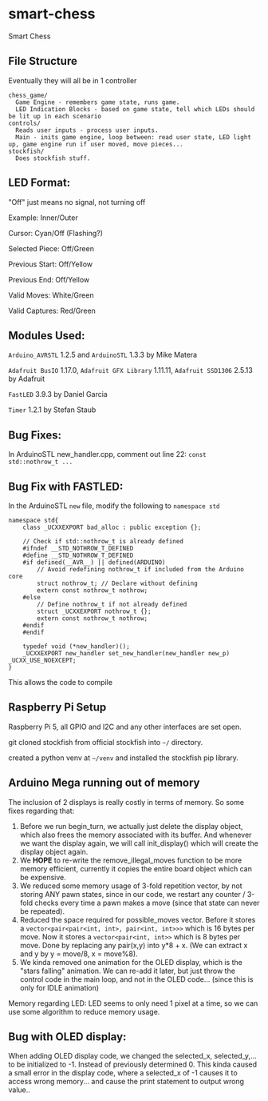 # smart-chess
Smart Chess

## File Structure
Eventually they will all be in 1 controller
```
chess_game/
  Game Engine - remembers game state, runs game.
  LED Indication Blocks - based on game state, tell which LEDs should be lit up in each scenario
controls/
  Reads user inputs - process user inputs.
  Main - inits game engine, loop between: read user state, LED light up, game engine run if user moved, move pieces...
stockfish/
  Does stockfish stuff. 
```
## LED Format:
"Off" just means no signal, not turning off

Example: Inner/Outer

Cursor: Cyan/Off (Flashing?)

Selected Piece: Off/Green

Previous Start: Off/Yellow

Previous End: Off/Yellow

Valid Moves: White/Green

Valid Captures: Red/Green

## Modules Used:
`Arduino_AVRSTL` 1.2.5 and `ArduinoSTL` 1.3.3 by Mike Matera

`Adafruit BusIO` 1.17.0, `Adafruit GFX Library` 1.11.11, `Adafruit SSD1306` 2.5.13 by Adafruit

`FastLED` 3.9.3 by Daniel Garcia

`Timer` 1.2.1 by Stefan Staub

## Bug Fixes:
In ArduinoSTL new_handler.cpp, comment out line 22: `const std::nothrow_t ...`

## Bug Fix with FASTLED:
In the ArduinoSTL `new` file, modify the following to `namespace std`
```
namespace std{
	class _UCXXEXPORT bad_alloc : public exception {};

    // Check if std::nothrow_t is already defined
    #ifndef __STD_NOTHROW_T_DEFINED
    #define __STD_NOTHROW_T_DEFINED
    #if defined(__AVR__) || defined(ARDUINO)
        // Avoid redefining nothrow_t if included from the Arduino core
        struct nothrow_t; // Declare without defining
        extern const nothrow_t nothrow;
    #else
        // Define nothrow_t if not already defined
        struct _UCXXEXPORT nothrow_t {};
        extern const nothrow_t nothrow;
    #endif
    #endif

	typedef void (*new_handler)();
	_UCXXEXPORT new_handler set_new_handler(new_handler new_p) _UCXX_USE_NOEXCEPT;
}
```
This allows the code to compile

## Raspberry Pi Setup
Raspberry Pi 5, all GPIO and I2C and any other interfaces are set open. 

git cloned stockfish from official stockfish into `~/` directory. 

created a python venv at `~/venv` and installed the stockfish pip library. 

## Arduino Mega running out of memory
The inclusion of 2 displays is really costly in terms of memory. So some fixes regarding that:
1. Before we run begin_turn, we actually just delete the display object, which also frees the memory associated with its buffer. And whenever we want the display again, we will call init_display() which will create the display object again.
2. We **HOPE** to re-write the remove_illegal_moves function to be more memory efficient, currently it copies the entire board object which can be expensive.
3. We reduced some memory usage of 3-fold repetition vector, by not storing ANY pawn states, since in our code, we restart any counter / 3-fold checks every time a pawn makes a move (since that state can never be repeated).
4. Reduced the space required for possible_moves vector. Before it stores a `vector<pair<pair<int, int>, pair<int, int>>>` which is 16 bytes per move. Now it stores a `vector<pair<int, int>>` which is 8 bytes per move. Done by replacing any pair(x,y) into y*8 + x. (We can extract x and y by y = move/8, x = move%8).
5. We kinda removed one animation for the OLED display, which is the "stars falling" animation. We can re-add it later, but just throw the control code in the main loop, and not in the OLED code... (since this is only for IDLE animation)

Memory regarding LED: LED seems to only need 1 pixel at a time, so we can use some algorithm to reduce memory usage. 

## Bug with OLED display:
When adding OLED display code, we changed the selected_x, selected_y,... to be initialized to -1. Instead of previously determined 0. This kinda caused a small error in the display code, where a selected_x of -1 causes it to access wrong memory... and cause the print statement to output wrong value..